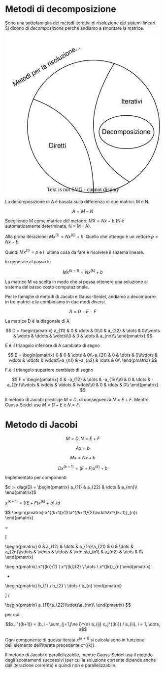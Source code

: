 # Metodi di decomposizione

Sono una sottofamiglia dei metodi iterativi di risoluzione dei sistemi lineari.
Si dicono _di decomposizione_ perché andiamo a smontare la matrice.

![Famiglie di metodi](famiglie_di_metodi.svg)

La decomposizione di A è basata sulla differenza di due matrici: M e N.

$$A = M - N$$

Scegliendo M come matrice del metodo: $MX = Nx - b$ (N è automaticamente determinata, N = M - A).

Alla prima iterazione: $M x^{(1)} = N x^{(0)} + b$. Quello che ottengo è un vettore $p = Nx - b$.

Quindi $Mx^{(1)} = p$ e l 'ultima cosa da fare è risolvere il sistema lineare.

In generale al passo k:

$$
M x^{(k+1)} = N x^{(k)} + b
$$

La matrice M va scelta in modo che si possa ottenere una soluzione al sistema dal basso costo computazionale.

Per le famiglie di metodi di Jacobi e Gauss-Seidel, andiamo a decomporre in tre matrici e le combiniamo in due
modi diversi.

$$
A = D - E - F
$$

La matrice D è la diagonale di A

$$
D = \begin{pmatrix} a_{11} & 0 & \dots & 0\\0 & a_{22} & \dots & 0\\\vdots & \vdots & \ddots & \vdots\\0 & 0 & \dots & a_{nn}\\ \end{pmatrix}
$$

E è il triangolo inferiore di A cambiato di segno

$$
E = \begin{pmatrix} 0 & 0 & \dots & 0\\-a_{21} & 0 & \dots & 0\\\vdots & \vdots & \ddots & \vdots\\-a_{n1} & -a_{n2} & \dots & 0\\ \end{pmatrix}
$$

F è il triangolo superiore cambiato di segno

$$
F = \begin{pmatrix} 0 & -a_{12} & \dots & -a_{1n}\\0 & 0 & \dots & -a_{2n}\\\vdots & \vdots & \ddots & \vdots\\0 & 0 & \dots & 0\\ \end{pmatrix}
$$

Il metodo di Jacobi predilige $M = D$, di conseguenza $N = E + F$. Mentre Gauss-Seidel usa $M = D-E$ e $N=F$.

# Metodo di Jacobi

$$M = D, N = E + F$$

$$Ax = b$$

$$Mx = Nx + b$$

$$Dx^{(k+1)} = (E+F) x^{(k)} + b$$

Implementato per componenti:

$d := diag(D) = \begin{pmatrix} a_{11} & a_{22} & \dots & a_{nn}\\ \end{pmatrix}$

$x^{(k+1)} = [(E+F) x^{(k)} + b] ./ d$

$$
\begin{pmatrix} x^{(k+1)}_{1}\\x^{(k+1)}_{2}\\\vdots\\x^{(k+1)}_{n}\\ \end{pmatrix}

=

[

\begin{pmatrix} 0 & a_{12} & \dots & a_{1n}\\a_{21} & 0 & \dots & a_{2n}\\\vdots & \vdots & \ddots & \vdots\\a_{n1} & a_{n2} & \dots & 0\\ \end{pmatrix}

\begin{pmatrix} x^{(k)}_{1} \\ x^{(k)}_{2} \\ \dots \\ x^{(k)}_{n}  \end{pmatrix}

+

\begin{pmatrix} b_{1} \\ b_{2} \\ \dots \\ b_{n}  \end{pmatrix}

] /

\begin{pmatrix} a_{11}\\a_{22}\\\vdots\\a_{nn}\\ \end{pmatrix}
$$

per cui:

$$x_i^{(k+1)} = (b_i - \sum_{j=1,j\ne i}^{n} a_{ij} x_j^{(k)}) / a_{ii}, i = 1, \dots, n$$

Ogni componente di questa iterata $x^{(k+1)}$ si calcola sono in funzione dell'elemento dell'iterata precedente x^{(k)}.

Il metodo di Jacobi è parallelizzabile, mentre Gauss-Seidel usa il metodo degli spostamenti successivi (per cui la
soluzione corrente dipende anche dall'iterazione corrente) e quindi non è parallelizzabile.